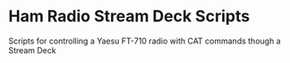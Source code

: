 # Ham Radio Stream Deck Scripts
Scripts for controlling a Yaesu FT-710 radio with CAT commands though a Stream Deck
